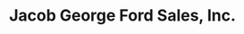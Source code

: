 ---
title: "Jacob George Ford Sales, Inc."
url: /houtzdale/jacob-george-ford-sales-inc/
shop: Autohaus
---